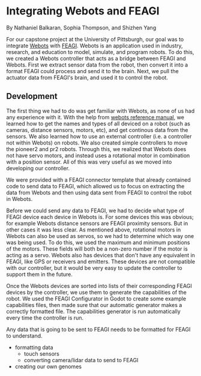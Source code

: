 # Integrating Webots and FEAGI
By Nathaniel Balkaran, Sophia Thompson, and Shizhen Yang

For our capstone project at the University of Pittsburgh, our goal was to integrate [Webots](https://cyberbotics.com/) with [FEAGI](https://www.feagi.org/). Webots is an application used in industry, research, and education to model, simulate, and program robots. To do this, we created a Webots controller that acts as a bridge between FEAGI and Webots. First we extract sensor data from the robot, then convert it into a format FEAGI could process and send it to the brain. Next, we pull the actuator data from FEAGI's brain, and used it to control the robot.

## Development 

The first thing we had to do was get familiar with Webots, as none of us had any experience with it. With the help from [webots reference manual](https://cyberbotics.com/doc/reference/index), we learned how to get the names and types of all deviced on a robot (such as cameras, distance sensors, motors, etc), and get continous data from the sensors. We also learned how to use an external controller (i.e. a controller not within Webots) on robots. We also created simple controllers to move the pioneer2 and pr2 robots. Through this, we realized that Webots does not have servo motors, and instead uses a rotational motor in combination with a position sensor. All of this was very useful as we moved into developing our controller.

We were provided with a FEAGI connector template that already contained code to send data to FEAGI, which allowed us to focus on extracting the data from Webots and then using data sent from FEAGI to control the robot in Webots. 

Before we could send any data to FEAGI, we had to decide what type of FEAGI device each device in Webots is. For some devices this was obvious; for example Webots distance sensors are FEAGI proximity sensors. But in other cases it was less clear. As mentioned above, rotational motors in Webots can also be used as servos, so we had to determine which way one was being used. To do this, we used the maximum and minimum positions of the motors. These fields will both be a non-zero number if the motor is acting as a servo. Webots also has devices that don't have any equivalent in FEAGI, like GPS or receivers and emitters. These devices are not compatible with our controller, but it would be very easy to update the controller to support them in the future.

Once the Webots devices are sorted into lists of their corresponding FEAGI devices by the controller, we use them to generate the capabilities of the robot. We used the FEAGI Configurator in Godot to create some example capabilities files, then made sure that our automatic generator makes a correctly formatted file. The capabilities generator is run automatically every time the controller is run.

Any data that is going to be sent to FEAGI needs to be formatted for FEAGI to understand.


- formatting data 
  - touch sensors
  - converting camera/lidar data to send to FEAGI
- creating our own genomes
